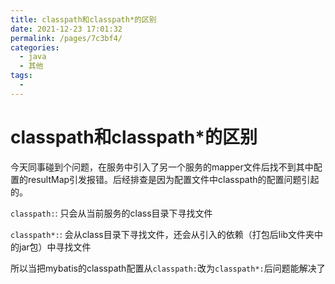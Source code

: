 ```yaml
---
title: classpath和classpath*的区别
date: 2021-12-23 17:01:32
permalink: /pages/7c3bf4/
categories: 
  - java
  - 其他
tags: 
  - 
---
```

# classpath和classpath*的区别


今天同事碰到个问题，在服务中引入了另一个服务的mapper文件后找不到其中配置的resultMap引发报错。后经排查是因为配置文件中classpath的配置问题引起的。

`classpath:`: 只会从当前服务的class目录下寻找文件

`classpath*:`: 会从class目录下寻找文件，还会从引入的依赖（打包后lib文件夹中的jar包）中寻找文件

所以当把mybatis的classpath配置从`classpath:`改为`classpath*:`后问题能解决了

